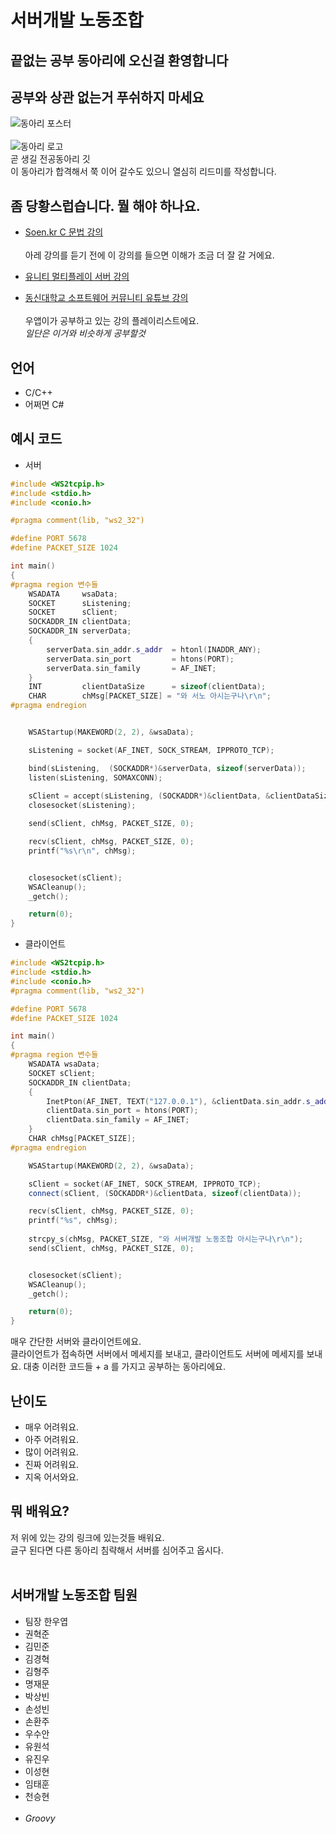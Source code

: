 # 서버개발 노동조합
## 끝없는 공부 동아리에 오신걸 환영합니다
## __공부와 상관 없는거 푸쉬하지 마세요__
![동아리 포스터](https://cdn.discordapp.com/attachments/788559063759192091/821577897335848960/final.jpg)<br>
<br>
![동아리 로고](https://cdn.discordapp.com/attachments/788559063759192091/818415291146305546/sirnosirno.png)<br>
곧 생길 전공동아리 깃<br>
이 동아리가 합격해서 쭉 이어 갈수도 있으니 열심히 리드미를 작성합니다.

## 좀 당황스럽습니다. 뭘 해야 하나요.
* [Soen.kr C 문법 강의](http://www.soen.kr/lecture/ccpp/cpp1/cpp1.htm)<br><br>
아레 강의를 듣기 전에 이 강의를 들으면 이해가 조금 더 잘 갈 거에요.<br>

* [유니티 멀티플레이 서버 강의](https://www.youtube.com/watch?v=dQw4w9WgXcQ)<br>

* [동신대학교 소프트웨어 커뮤니티 유튜브 강의](https://www.youtube.com/playlist?list=PLrrTotxaO6kgEMm9YYRX-jwHAHhqSt8Ke)<br><br>
우앱이가 공부하고 있는 강의 플레이리스트에요.<br>
*일단은 이거와 비슷하게 공부할것*

## 언어
* C/C++
* 어쩌면 C#<br>

## 예시 코드
* 서버
```cpp
#include <WS2tcpip.h>
#include <stdio.h>
#include <conio.h>

#pragma comment(lib, "ws2_32")

#define PORT 5678
#define PACKET_SIZE 1024

int main()
{
#pragma region 변수들
	WSADATA		wsaData;
	SOCKET		sListening;
	SOCKET		sClient;
	SOCKADDR_IN clientData;
	SOCKADDR_IN serverData;
	{
		serverData.sin_addr.s_addr	= htonl(INADDR_ANY);
		serverData.sin_port			= htons(PORT);
		serverData.sin_family		= AF_INET;
	}
	INT			clientDataSize		= sizeof(clientData);
	CHAR		chMsg[PACKET_SIZE] = "와 서노 아시는구나\r\n";
#pragma endregion


	WSAStartup(MAKEWORD(2, 2), &wsaData);

	sListening = socket(AF_INET, SOCK_STREAM, IPPROTO_TCP);

	bind(sListening,  (SOCKADDR*)&serverData, sizeof(serverData));
	listen(sListening, SOMAXCONN);
	
	sClient = accept(sListening, (SOCKADDR*)&clientData, &clientDataSize);
	closesocket(sListening);

	send(sClient, chMsg, PACKET_SIZE, 0);

	recv(sClient, chMsg, PACKET_SIZE, 0);
	printf("%s\r\n", chMsg);


	closesocket(sClient);
	WSACleanup();
	_getch();

	return(0);
}
```
* 클라이언트
```cpp
#include <WS2tcpip.h>
#include <stdio.h>
#include <conio.h>
#pragma comment(lib, "ws2_32")

#define PORT 5678
#define PACKET_SIZE 1024

int main()
{
#pragma region 변수들
	WSADATA wsaData;
	SOCKET sClient;
	SOCKADDR_IN clientData;
	{
		InetPton(AF_INET, TEXT("127.0.0.1"), &clientData.sin_addr.s_addr);
		clientData.sin_port = htons(PORT);
		clientData.sin_family = AF_INET;
	}
	CHAR chMsg[PACKET_SIZE];
#pragma endregion

	WSAStartup(MAKEWORD(2, 2), &wsaData);

	sClient = socket(AF_INET, SOCK_STREAM, IPPROTO_TCP);
	connect(sClient, (SOCKADDR*)&clientData, sizeof(clientData));

	recv(sClient, chMsg, PACKET_SIZE, 0);
	printf("%s", chMsg);
	
	strcpy_s(chMsg, PACKET_SIZE, "와 서버개발 노동조합 아시는구나\r\n");
	send(sClient, chMsg, PACKET_SIZE, 0);


	closesocket(sClient);
	WSACleanup();
	_getch();

	return(0);
}
```

매우 간단한 서버와 클라이언트에요.<br>
클라이언트가 접속하면 서버에서 메세지를 보내고, 클라이언트도 서버에 메세지를 보내요.
대충 이러한 코드들 + a 를 가지고 공부하는 동아리에요.<br>

## 난이도
* 매우 어려워요.
* 아주 어려워요.
* 많이 어려워요.
* 진짜 어려워요.
* 지옥 어서와요.<br>

## 뭐 배워요?
저 위에 있는 강의 링크에 있는것들 배워요.<br>
글구 된다면 다른 동아리 침략해서 서버를 심어주고 옵시다.<br><br>

## 서버개발 노동조합 팀원
* 팀장 한우엽
* 권혁준
* 김민준
* 김경혁
* 김형주
* 명재문
* 박상빈
* 손성빈
* 손환주
* 우수안
* 유원석
* 유진우
* 이성현
* 임태훈
* 천승현<br><br>
* *Groovy*
